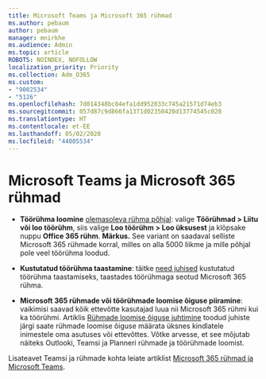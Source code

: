 ```yaml
---
title: Microsoft Teams ja Microsoft 365 rühmad
ms.author: pebaum
author: pebaum
manager: mnirkhe
ms.audience: Admin
ms.topic: article
ROBOTS: NOINDEX, NOFOLLOW
localization_priority: Priority
ms.collection: Adm_O365
ms.custom:
- "9002534"
- "5126"
ms.openlocfilehash: 7d014348bc84efa1dd952033c745a21571d74eb3
ms.sourcegitcommit: 057d87c9d866fa1371d02350420d13774545c028
ms.translationtype: HT
ms.contentlocale: et-EE
ms.lasthandoff: 05/02/2020
ms.locfileid: "44005534"
---
```

# <a name="microsoft-teams-and-microsoft-365-groups"></a>Microsoft Teams ja Microsoft 365 rühmad

- **Töörühma loomine** [olemasoleva rühma põhjal](https://support.microsoft.com/et-EE/office/create-a-team-from-an-existing-group-24ec428e-40d7-4a1a-ab87-29be7d145865): valige **Töörühmad > Liitu või loo töörühm**, siis valige **Loo töörühm > Loo üksusest** ja klõpsake nuppu **Office 365 rühm**. **Märkus.** See variant on saadaval selliste Microsoft 365 rühmade korral, milles on alla 5000 liikme ja mille põhjal pole veel töörühma loodud.

- **Kustutatud töörühma taastamine**: täitke [need juhised](https://docs.microsoft.com/microsoftteams/archive-or-delete-a-team#restore-a-deleted-team) kustutatud töörühma taastamiseks, taastades töörühmaga seotud Microsoft 365 rühma.

- **Microsoft 365 rühmade või töörühmade loomise õiguse piiramine**: vaikimisi saavad kõik ettevõtte kasutajad luua nii Microsoft 365 rühmi kui ka töörühmi.  Artiklis [Rühmade loomise õiguse juhtimine](https://support.office.com/article/Manage-who-can-create-Office-365-Groups-4c46c8cb-17d0-44b5-9776-005fced8e618) toodud juhiste järgi saate rühmade loomise õiguse määrata üksnes kindlatele inimestele oma asutuses või ettevõttes. Võtke arvesse, et see mõjutab näiteks Outlooki, Teamsi ja Planneri rühmade ja töörühmade loomist.

Lisateavet Teamsi ja rühmade kohta leiate artiklist [Microsoft 365 rühmad ja Microsoft Teams](https://docs.microsoft.com/microsoftteams/office-365-groups).
